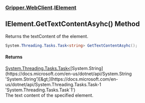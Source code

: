 ### [Gripper.WebClient](Gripper_WebClient.md 'Gripper.WebClient').[IElement](Gripper_WebClient_IElement.md 'Gripper.WebClient.IElement')
## IElement.GetTextContentAsyhc() Method
Returns the textContent of the element.  
```csharp
System.Threading.Tasks.Task<string> GetTextContentAsyhc();
```
#### Returns
[System.Threading.Tasks.Task&lt;](https://docs.microsoft.com/en-us/dotnet/api/System.Threading.Tasks.Task-1 'System.Threading.Tasks.Task`1')[System.String](https://docs.microsoft.com/en-us/dotnet/api/System.String 'System.String')[&gt;](https://docs.microsoft.com/en-us/dotnet/api/System.Threading.Tasks.Task-1 'System.Threading.Tasks.Task`1')  
The text content of the specified element.
